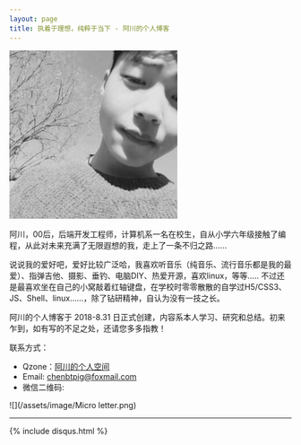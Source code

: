 ```yaml
---
layout: page
title: 执着于理想，纯粹于当下 - 阿川的个人博客
---
```


![](/images/2018-08-30-introduce/head.png)

阿川，00后，后端开发工程师，计算机系一名在校生，自从小学六年级接触了编程，从此对未来充满了无限遐想的我，走上了一条不归之路......

说说我的爱好吧，爱好比较广泛哈，我喜欢听音乐（纯音乐、流行音乐都是我的最爱）、指弹吉他、摄影、垂钓、电脑DIY、热爱开源，喜欢linux，等等.....
不过还是最喜欢坐在自己的小窝敲着红轴键盘，在学校时零零散散的自学过H5/CSS3、JS、Shell、linux......，除了钻研精神，自认为没有一技之长。

阿川的个人博客于 2018-8.31 日正式创建，内容系本人学习、研究和总结。初来乍到，如有写的不足之处，还请您多多指教！

联系方式：

- Qzone：[阿川的个人空间](https://user.qzone.qq.com/2434929041)
- Email: <chenbtpig@foxmail.com>
- 微信二维码:

![](/assets/image/Micro letter.png)


---
{% include disqus.html %}
